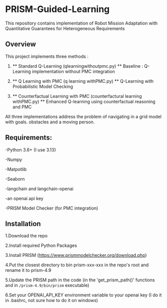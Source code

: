 # PRISM-Guided-Learning

This repository contains implementation of Robot Mission Adaptation with Quantitative Guarantees for Heterogeneous Requirements

## Overview

This project implements three methods :

1. ** Standard Q-Learning (qlearningwithoutpmc.py) **
   Baseline : Q-Learning implementation without PMC integration
2. ** Q Learning with PMC (q learning withPMC.py) **
   Q-Learning with Probabilistic Model Checking

3. ** Counterfactual Learning with PMC (counterfactural learning withPMC.py) **
   Enhanced Q-learning using counterfactual reasoning and PMC

All three implementations address the problem of navigating in a grid model with goals. obstacles and a moving person.

## Requirements:

-Python 3.6+ (I use 3.13)

-Numpy

-Matpotlib

-Seaborn

-langchain and langchain-openai

-an openai api key

-PRISM Model Checker (for PMC integration)

## Installation

1.Download the repo

2.Install required Python Packages

3.Install PRISM (https://www.prismmodelchecker.org/download.php)

4.Put the closest directory to bin prism-xxx-xxx in the repo's root and rename it to prism-4.9

5.Update the PRISM path in the code (in the 'get_prism_path()' functions and in `/prism-4.9/bin/prism` executable)

6.Set your OPENAI_API_KEY environment variable to your openai key (I do it in .bashrc, not sure how to do it on windows)
